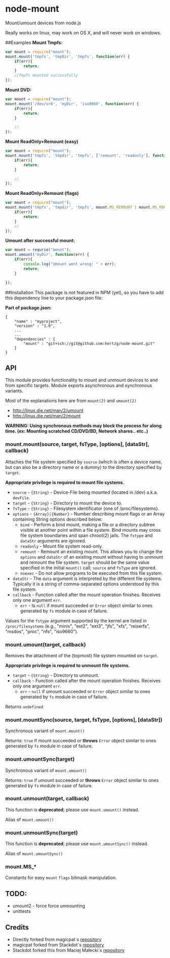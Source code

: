# node-mount

Mount/umount devices from node.js

Really works on linux, may work on OS X, and will never work on windows.

##Examples
**Mount Tmpfs:**
```javascript
var mount = require("mount");
mount.mount('tmpfs', 'tmpDir', 'tmpfs', function(err) {
	if(err){
        return;
    }
    //Tmpfs mounted successfully
});
```

**Mount DVD:**
```javascript
var mount = require("mount");
mount.mount('/dev/sr0', 'myDir', 'iso9660', function(err) {
    if(err){
        return;
    }

    //
});
```

**Mount ReadOnly+Remount (easy)**
```javascript
var mount = require("mount");
mount.mount('tmpfs', 'tmpdir', 'tmpfs', ['remount', 'readonly'], function(err) {
    if(err){
        return;
    }

    //
});
```

**Mount ReadOnly+Remount (flags)**
```javascript
var mount = require("mount");
mount.mount('tmpfs', 'tmpdir', 'tmpfs', mount.MS_REMOUNT | mount.MS_RDONLY, function(err) {
    if(err){
        return;
    }
    //
});
```

**Umount after successful mount:**
```javascript
var mount = requrie("mount");
mount.umount('myDir', function(err) {
    if(err){
        console.log("Umount went wrong: " + err);
        return;
    }

});
```

##Installation
This package is not featured in NPM (yet), so you have to add this dependency line to your package.json
file:

**Part of package.json:**
```
{
    "name" : "myproject",
    "version" : "1.0",
    ...
    ...
    "dependencies" : {
        "mount" : "git+ssh://git@github.com:hertzg/node-mount.git"
    }
}
```
## API
This module provides functionality to mount and unmount devices to and from specific targets. Module exports asynchronous and synchronous variants.   

Most of the explanations here are from `mount(2)` and `umount(2)`

* http://linux.die.net/man/2/umount
* http://linux.die.net/man/2/mount

**WARNING: Using synchronous methods may block the process for along time. (ex: Mounting scratched CD/DVD/BD, Network shares.. etc..)**

### mount.mount(source, target, fsType, [options], [dataStr], callback)
  
Attaches the file system specified by `source` (which is often a device name, but can also be a directory name or a dummy) to the directory specified by `target`.  

**Appropriate privilege is required to mount file systems.**

* `source` - `{String}` - Device-File being mounted (located in /dev) a.k.a. `devFile`.
* `target` - `{String}` - Directory to mount the device to.
* `fsType` - `{String}` - Filesystem identificator (one of /proc/filesystems).
* `options` - `{Array}|{Number}` - Number describing mount flags or an Array containing String options described below:
    - `bind` - Perform a bind mount, making a file or a directory subtree visible at another point within a file system. Bind mounts may cross file system boundaries and span chroot(2) jails. The `fstype` and `dataStr` arguments are ignored.
    - `readonly` - Mount file system read-only.
    - `remount` - Remount an existing mount. This allows you to change the `options` and `dataStr` of an existing mount without having to unmount and remount the file system. `target` should be the same value specified in the initial `mount()` call; `source` and `fsType` are ignored.
    - `noexec` - Do not allow programs to be executed from this file system.
* `dataStr` - The `data` argument is interpreted by the different file systems. Typically it is a string of comma-separated options understood by this file system. 
* `callback` - Function called after the mount operation finishes. Receives only one argument `err`.
    * `err` - Is `null` if mount succeeded or `Error` object similar to ones generated by `fs` module in case of failure.

Values for the `fstype` argument supported by the kernel are listed in `/proc/filesystems` (e.g., "minix", "ext2", "ext3", "jfs", "xfs", "reiserfs", "msdos", "proc", "nfs", "iso9660").


### mount.umount(target, callback)
Removes the attachment of the (topmost) file system mounted on `target`.

**Appropriate privilege is required to unmount file systems.**

* `target` - `{String}` - Directory to unmount.
* `callback` - Function called after the mount operation finishes. Receives only one argument `err`.
    * `err` -  `null` if umount succeeded or `Error` object similar to ones generated by `fs` module in case of failure.

Returns `undefined`

### mount.mountSync(source, target, fsType, [options], [dataStr])
Synchronous variant of `mount.mount()`

Returns: `true` if mount succeeded or **throws** `Error` object similar to ones generated by `fs` module in case of failure.

### mount.umountSync(target)
Synchronous variant of `mount.umount()`

Returns: `true` if umount succeeded or **throws** `Error` object similar to ones generated by `fs` module in case of failure.

### mount.unmount(target, callback)
This function is **deprecated**; please use `mount.umount()`  instead.

Alias of `mount.umount()`

### mount.unmountSync(target)
This function is **deprecated**; please use `mount.umountSync()` instead.

Alias of `mount.umountSync()`

### mount.MS_*
Constants for easy `mount` `flags` bitmask manipulation.

## TODO:
- umount2 - force force unmounting
- unittests

## Credits
- Directly forked from magicpat`s [repository](https://github.com/magicpat/node-mount)
- magicpat forked from Stackdot`s [repository](https://github.com/stackdot/node-mount)
- Stackdot forked this from Maciej Małecki`s [repository](https://github.com/mmalecki/node-mount)
